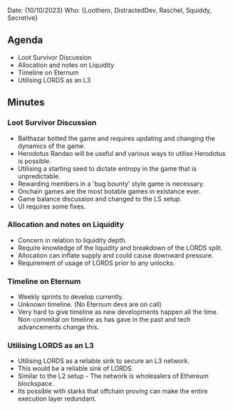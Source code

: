 Date: {10/10/2023}
Who: {Loothero, DistractedDev, Raschel, Squiddy, Secretive}

## Agenda
- Loot Survivor Discussion
- Allocation and notes on Liquidity
- Timeline on Eternum
- Utilising LORDS as an L3

## Minutes

### Loot Survivor Discussion
- Balthazar botted the game and requires updating and changing the dynamics of the game.
- Herodotus Randao will be useful and various ways to utilise Herodotus is possible.
- Utilising a starting seed to dictate entropy in the game that is unpredictable.
- Rewarding members in a 'bug bounty' style game is necessary.
- Onchain games are the most botable games in existance ever.
- Game balance discussion and changed to the LS setup.
- UI requires some fixes.

### Allocation and notes on Liquidity
- Concern in relation to liquidity depth.
- Require knowledge of the liquidity and breakdown of the LORDS split.
- Allocation can inflate supply and could cause downward pressure.
- Requirement of usage of LORDS prior to any unlocks.

### Timeline on Eternum
- Weekly sprints to develop currently.
- Unknown timeline. (No Eternum devs are on call)
- Very hard to give timeline as new developments happen all the time. Non-commital on timeline as has gave in the past and tech advancements change this.

### Utilising LORDS as an L3
- Utilising LORDS as a reliable sink to secure an L3 network.
- This would be a reliable sink of LORDS.
- Similar to the L2 setup - The network is wholesalers of Ethereum blockspace.
- Its possible with starks that offchain proving can make the entire execution layer redundant.
